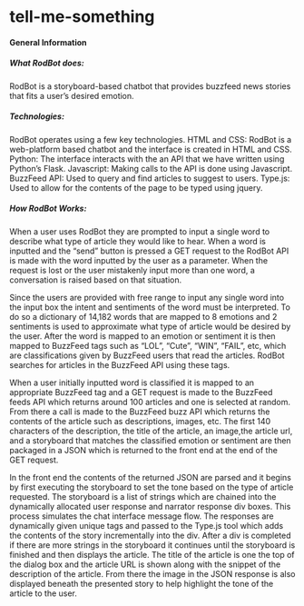 # tell-me-something
#### General Information
##### What RodBot does:
RodBot is a storyboard-based chatbot that provides buzzfeed news stories that fits a user’s desired emotion.
##### Technologies:

RodBot operates using a few key technologies.
HTML and CSS:  RodBot is a web-platform based chatbot and the interface is created in HTML and CSS. 
Python: The interface interacts with the an API that we have written using Python’s Flask.
Javascript: Making calls to the API is done using Javascript. 
BuzzFeed API: Used to query and find articles to suggest to users. 
Type.js: Used to allow for the contents of the page to be typed using jquery. 

##### How RodBot Works:
When a user uses RodBot they are prompted to input a single word to describe what type of article they would like to hear. When a word is inputted and the “send” button is pressed a GET request to the RodBot API is made with the word inputted by the user as a parameter. When the request is lost or the user mistakenly input more than one word, a conversation is raised based on that situation.

Since the users are provided with free range to input any single word into the input box the intent and sentiments of the word must be interpreted. To do so a dictionary of 14,182 words that are mapped to 8 emotions and 2 sentiments is used to approximate what type of article would be desired by the user. After the word is mapped to an emotion or sentiment it is then mapped to BuzzFeed tags such as “LOL”, “Cute”, “WIN”, “FAIL”, etc,  which are classifications given by BuzzFeed users that read the articles. RodBot searches for articles in the BuzzFeed API using these tags.

When a user initially inputted word is classified it is mapped to an appropriate BuzzFeed tag and a GET request is made to the BuzzFeed feeds API which returns around 100 articles and one is selected at random. From there a call is made to the BuzzFeed buzz API which returns the contents of the article such as descriptions, images, etc. The first 140 characters of the description, the title of the article, an image,the article url, and a storyboard that matches the classified emotion or sentiment are then packaged in a JSON which is returned to the front end at the end of the GET request. 

In the front end the contents of the returned JSON are parsed and it begins by first executing the storyboard to set the tone based on the type of article requested. The storyboard is a list of strings which are chained into the dynamically allocated user response and narrator response div boxes. This process simulates the chat interface message flow. The responses are dynamically given unique tags and passed to the Type.js tool which adds the contents of the story incrementally into the div. After a div is completed if there are more strings in the storyboard it continues until the storyboard is finished and then displays the article. The title of the article is one the top of the dialog box and the article URL is shown along with the snippet of the description of the article. From there the image in the JSON response is also displayed beneath the presented story to help highlight the tone of the article to the user. 

